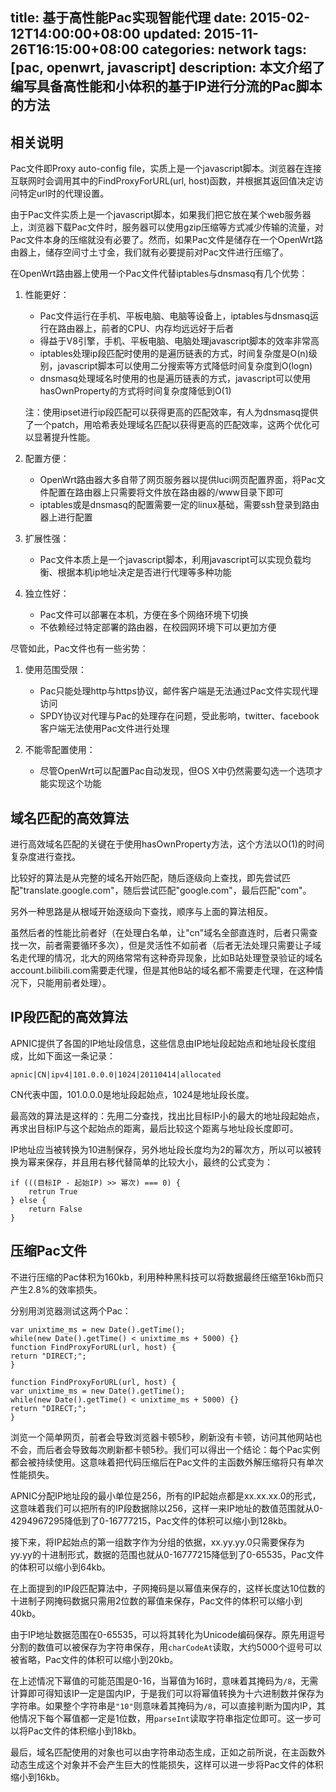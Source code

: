 title: 基于高性能Pac实现智能代理
date: 2015-02-12T14:00:00+08:00
updated: 2015-11-26T16:15:00+08:00
categories: network
tags: [pac, openwrt, javascript]
description: 本文介绍了编写具备高性能和小体积的基于IP进行分流的Pac脚本的方法
---

## 相关说明

Pac文件即Proxy auto-config file，实质上是一个javascript脚本。浏览器在连接互联网时会调用其中的FindProxyForURL(url, host)函数，并根据其返回值决定访问特定url时的代理设置。

由于Pac文件实质上是一个javascript脚本，如果我们把它放在某个web服务器上，浏览器下载Pac文件时，服务器可以使用gzip压缩等方式减少传输的流量，对Pac文件本身的压缩就没有必要了。然而，如果Pac文件是储存在一个OpenWrt路由器上，储存空间寸土寸金，我们就有必要提前对Pac文件进行压缩了。

在OpenWrt路由器上使用一个Pac文件代替iptables与dnsmasq有几个优势：

1. 性能更好：
    - Pac文件运行在手机、平板电脑、电脑等设备上，iptables与dnsmasq运行在路由器上，前者的CPU、内存均远远好于后者
    - 得益于V8引擎，手机、平板电脑、电脑处理javascript脚本的效率非常高
    - iptables处理ip段匹配时使用的是遍历链表的方式，时间复杂度是O(n)级别，javascript脚本可以使用二分搜索等方式降低时间复杂度到O(logn)
    - dnsmasq处理域名时使用的也是遍历链表的方式，javascript可以使用hasOwnProperty的方式将时间复杂度降低到O(1)

    注：使用ipset进行ip段匹配可以获得更高的匹配效率，有人为dnsmasq提供了一个patch，用哈希表处理域名匹配以获得更高的匹配效率，这两个优化可以显著提升性能。

2. 配置方便：
    - OpenWrt路由器大多自带了网页服务器以提供luci网页配置界面，将Pac文件配置在路由器上只需要将文件放在路由器的/www目录下即可
    - iptables或是dnsmasq的配置需要一定的linux基础，需要ssh登录到路由器上进行配置

3. 扩展性强：
    - Pac文件本质上是一个javascript脚本，利用javascript可以实现负载均衡、根据本机ip地址决定是否进行代理等多种功能

4. 独立性好：
    - Pac文件可以部署在本机，方便在多个网络环境下切换
    - 不依赖经过特定部署的路由器，在校园网环境下可以更加方便

尽管如此，Pac文件也有一些劣势：

1. 使用范围受限：
    - Pac只能处理http与https协议，邮件客户端是无法通过Pac文件实现代理访问
    - SPDY协议对代理与Pac的处理存在问题，受此影响，twitter、facebook客户端无法使用Pac文件进行处理

2. 不能零配置使用：
    - 尽管OpenWrt可以配置Pac自动发现，但OS X中仍然需要勾选一个选项才能实现这个功能

## 域名匹配的高效算法

进行高效域名匹配的关键在于使用hasOwnProperty方法，这个方法以O(1)的时间复杂度进行查找。

比较好的算法是从完整的域名开始匹配，随后逐级向上查找，即先尝试匹配"translate.google.com"，随后尝试匹配"google.com"，最后匹配"com"。

另外一种思路是从根域开始逐级向下查找，顺序与上面的算法相反。

虽然后者的性能比前者好（在处理白名单，让"cn"域名全部直连时，后者只需查找一次，前者需要循环多次），但是灵活性不如前者（后者无法处理只需要让子域名走代理的情况，北大的网络常常有这种奇异现象，比如B站处理登录验证的域名account.bilibili.com需要走代理，但是其他B站的域名都不需要走代理，在这种情况下，只能用前者处理）。

## IP段匹配的高效算法

APNIC提供了各国的IP地址段信息，这些信息由IP地址段起始点和地址段长度组成，比如下面这一条记录：

    apnic|CN|ipv4|101.0.0.0|1024|20110414|allocated

CN代表中国，101.0.0.0是地址段起始点，1024是地址段长度。

最高效的算法是这样的：先用二分查找，找出比目标IP小的最大的地址段起始点，再求出目标IP与这个起始点的距离，最后比较这个距离与地址段长度即可。

IP地址应当被转换为10进制保存，另外地址段长度均为2的幂次方，所以可以被转换为幂来保存，并且用右移代替简单的比较大小，最终的公式变为：

    if (((目标IP - 起始IP) >> 幂次) === 0) {
        retrun True
    } else {
        return False
    }

## 压缩Pac文件

不进行压缩的Pac体积为160kb，利用种种黑科技可以将数据最终压缩至16kb而只产生2.8%的效率损失。

分别用浏览器测试这两个Pac：

    var unixtime_ms = new Date().getTime();
    while(new Date().getTime() < unixtime_ms + 5000) {}
    function FindProxyForURL(url, host) {
    return "DIRECT;";
    }

    function FindProxyForURL(url, host) {
    var unixtime_ms = new Date().getTime();
    while(new Date().getTime() < unixtime_ms + 5000) {}
    return "DIRECT;";
    }

浏览一个简单网页，前者会导致浏览器卡顿5秒，刷新没有卡顿，访问其他网站也不会，而后者会导致每次刷新都卡顿5秒。我们可以得出一个结论：每个Pac实例都会被持续使用。这意味着把代码压缩后在Pac文件的主函数外解压缩将只有单次性能损失。

APNIC分配IP地址段的最小单位是256，所有的IP起始点都是xx.xx.xx.0的形式，这意味着我们可以把所有的IP段数据除以256，这样一来IP地址的数值范围就从0-4294967295降低到了0-16777215，Pac文件的体积可以缩小到128kb。

接下来，将IP起始点的第一组数字作为分组的依据，xx.yy.yy.0只需要保存为yy.yy的十进制形式，数据的范围也就从0-16777215降低到了0-65535，Pac文件的体积可以缩小到64kb。

在上面提到的IP段匹配算法中，子网掩码是以幂值来保存的，这样长度达10位数的十进制子网掩码数据只需用2位数的幂值来保存，Pac文件的体积可以缩小到40kb。

由于IP地址数据范围在0-65535，可以将其转化为Unicode编码保存。原先用逗号分割的数值可以被保存为字符串保存，用`charCodeAt`读取，大约5000个逗号可以被省略，Pac文件的体积可以缩小到20kb。

在上述情况下幂值的可能范围是0-16，当幂值为16时，意味着其掩码为`/8`，无需计算即可得知该IP一定是国内IP，于是我们可以将幂值转换为十六进制数并保存为字符串。如果整个字符串是`"10"`则意味着其掩码为`/8`，可以直接判断为国内IP，其他情况下每个幂值都一定是1位数，用`parseInt`读取字符串指定位即可。这一步可以将Pac文件的体积缩小到18kb。

最后，域名匹配使用的对象也可以由字符串动态生成，正如之前所说，在主函数外动态生成这个对象并不会产生巨大的性能损失，这样可以进一步将Pac文件的体积缩小到16kb。
